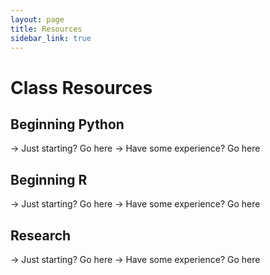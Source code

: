 ```yaml
---
layout: page
title: Resources
sidebar_link: true
---
```

# Class Resources


## Beginning Python
-> Just starting? Go here
-> Have some experience? Go here

## Beginning R 
-> Just starting? Go here
-> Have some experience? Go here

## Research 
-> Just starting? Go here
-> Have some experience? Go here

